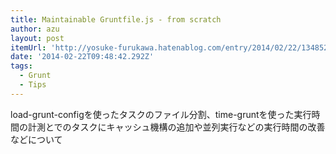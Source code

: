 ```yaml
---
title: Maintainable Gruntfile.js - from scratch
author: azu
layout: post
itemUrl: 'http://yosuke-furukawa.hatenablog.com/entry/2014/02/22/134852'
date: '2014-02-22T09:48:42.292Z'
tags:
  - Grunt
  - Tips
---
```

load-grunt-configを使ったタスクのファイル分割、time-gruntを使った実行時間の計測とでのタスクにキャッシュ機構の追加や並列実行などの実行時間の改善などについて
